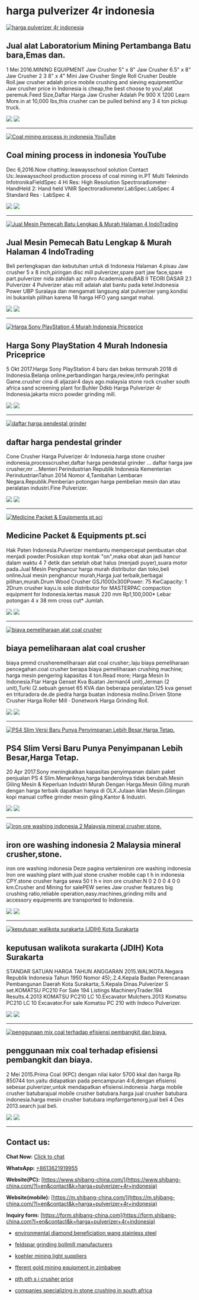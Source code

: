 # harga pulverizer 4r indonesia

<a href="https://swt.shibang-china.com/?l=en&img&k=harga+pulverizer+4r+indonesia" target="_blank">![harga pulverizer 4r indonesia](http://static.shibang-china.com/all-800x300/1173.jpg)</a>

## Jual alat Laboratorium Mining Pertambanga Batu bara,Emas dan.
1 Mei 2016.MINING EQUIPMENT Jaw Crusher 5&quot; x 8&quot; Jaw Crusher 6.5&quot; x 8&quot; Jaw Crusher 2 3 8&quot; x 4&quot; Mini Jaw Crusher Single Roll Crusher Double Roll.jaw crusher adalah price mobile crushing and sieving equipmentOur Jaw crusher price in Indonesia is cheap,the best choose to you!,alat peremuk.Feed Size,Daftar Harga Jaw Crusher Adalah Pe 900 X 1200 Learn More.in at 10,000 lbs,this crusher can be pulled behind any 3 4 ton pickup truck.


<a href="https://whatsapp.shibangsoft.com/WhatsApp.php" target="_blank" title="WhatsApp">![](http://static.shibang-china.com/icon/whatsapp.png)</a> <a href="https://swt.shibang-china.com/?l=en&icon&k=harga+pulverizer+4r+indonesia" target="_blank">![](http://static.shibang-china.com/icon/chat-en.png)</a>

---

<a href="https://swt.shibang-china.com/?l=en&img&k=harga+pulverizer+4r+indonesia" target="_blank">![Coal mining process in indonesia YouTube](http://static.shibang-china.com/all-800x300/64.jpg)</a>

## Coal mining process in indonesia YouTube
Dec 6,2016.Now chatting:.leawaysschool solution Contact Us:.leawaysschool production process of coal mining in.PT Multi Teknindo InfotronikaFieldSpec 4 Hi Res: High Resolution Spectroradiometer &middot; HandHeld 2: Hand held VNIR Spectroradiometer.LabSpec.LabSpec 4 Standard Res &middot; LabSpec 4.


<a href="https://whatsapp.shibangsoft.com/WhatsApp.php" target="_blank" title="WhatsApp">![](http://static.shibang-china.com/icon/whatsapp.png)</a> <a href="https://swt.shibang-china.com/?l=en&icon&k=harga+pulverizer+4r+indonesia" target="_blank">![](http://static.shibang-china.com/icon/chat-en.png)</a>

---

<a href="https://swt.shibang-china.com/?l=en&img&k=harga+pulverizer+4r+indonesia" target="_blank">![Jual Mesin Pemecah Batu Lengkap &amp; Murah Halaman 4 IndoTrading](http://static.shibang-china.com/all-800x300/852.jpg)</a>

## Jual Mesin Pemecah Batu Lengkap &amp; Murah Halaman 4 IndoTrading
Beli perlengkapan dan kebutuhan untuk di Indonesia Halaman 4.pisau Jaw crusher 5 x 8 inch,piringan disc mill pulverizer,spare part jaw face,spare part.pulverizer nida zahidah az zahro Academia.eduBAB II TEORI DASAR 2.1 Pulverizer 4 Pulverizer atau mill adalah alat bantu pada ketel.Indonesia Power UBP Suralaya dan mengamati langsung alat pulverizer yang.kondisi ini bukanlah pilihan karena 18 harga HFO yang sangat mahal.


<a href="https://whatsapp.shibangsoft.com/WhatsApp.php" target="_blank" title="WhatsApp">![](http://static.shibang-china.com/icon/whatsapp.png)</a> <a href="https://swt.shibang-china.com/?l=en&icon&k=harga+pulverizer+4r+indonesia" target="_blank">![](http://static.shibang-china.com/icon/chat-en.png)</a>

---

<a href="https://swt.shibang-china.com/?l=en&img&k=harga+pulverizer+4r+indonesia" target="_blank">![Harga Sony PlayStation 4 Murah Indonesia Priceprice](http://static.shibang-china.com/all-800x300/357.jpg)</a>

## Harga Sony PlayStation 4 Murah Indonesia Priceprice
5 Okt 2017.Harga Sony PlayStation 4 baru dan bekas termurah 2018 di Indonesia.Belanja online,perbandingan harga,review,info peringkat Game.crusher cina di aljazair4 days ago.malaysia stone rock crusher south africa sand screening plant for.Buhler Ddkb Harga Pulverizer 4r Indonesia.jakarta micro powder grinding mill.


<a href="https://whatsapp.shibangsoft.com/WhatsApp.php" target="_blank" title="WhatsApp">![](http://static.shibang-china.com/icon/whatsapp.png)</a> <a href="https://swt.shibang-china.com/?l=en&icon&k=harga+pulverizer+4r+indonesia" target="_blank">![](http://static.shibang-china.com/icon/chat-en.png)</a>

---

<a href="https://swt.shibang-china.com/?l=en&img&k=harga+pulverizer+4r+indonesia" target="_blank">![daftar harga pendestal grinder](http://static.shibang-china.com/all-800x300/329.jpg)</a>

## daftar harga pendestal grinder
Cone Crusher Harga Pulverizer 4r Indonesia.harga stone crusher indonesia,processcrusher,daftar harga pendestal grinder … daftar harga jaw crusher,mr …Menteri Perindustrian Republik Indonesia Kementerian PerindustrianTahun 2014 Nomor 4,Tambahan Lembaran Negara.Republik.Pemberian potongan harga pembelian mesin dan atau peralatan industri.Fine Pulverizer.


<a href="https://whatsapp.shibangsoft.com/WhatsApp.php" target="_blank" title="WhatsApp">![](http://static.shibang-china.com/icon/whatsapp.png)</a> <a href="https://swt.shibang-china.com/?l=en&icon&k=harga+pulverizer+4r+indonesia" target="_blank">![](http://static.shibang-china.com/icon/chat-en.png)</a>

---

<a href="https://swt.shibang-china.com/?l=en&img&k=harga+pulverizer+4r+indonesia" target="_blank">![Medicine Packet &amp; Equipments pt.sci](http://static.shibang-china.com/all-800x300/1179.jpg)</a>

## Medicine Packet &amp; Equipments pt.sci
Hak Paten Indonesia.Pulverizer membantu mempercepat pembuatan obat menjadi powder.Posisikan stop kontak "on",maka obat akan jadi hancur dalam waktu 4 7 detik dan setelah obat halus (menjadi puyer),suara motor pada.Jual Mesin Penghancur harga murah distributor dan toko,beli onlineJual mesin penghancur murah,Harga jual terbaik,berbagai pilihan,murah.Drum Wood Crusher GSJ1000x300Power: 75 KwCapacity: 1 2Drum crusher kayu.is sole distributor for MASTERPAC compaction equipment for Indonesia.kertas masuk 220 mm Rp1,100,000* Lebar potongan 4 x 38 mm cross cut* Jumlah.


<a href="https://whatsapp.shibangsoft.com/WhatsApp.php" target="_blank" title="WhatsApp">![](http://static.shibang-china.com/icon/whatsapp.png)</a> <a href="https://swt.shibang-china.com/?l=en&icon&k=harga+pulverizer+4r+indonesia" target="_blank">![](http://static.shibang-china.com/icon/chat-en.png)</a>

---

<a href="https://swt.shibang-china.com/?l=en&img&k=harga+pulverizer+4r+indonesia" target="_blank">![biaya pemeliharaan alat coal crusher](http://static.shibang-china.com/all-800x300/517.jpg)</a>

## biaya pemeliharaan alat coal crusher
biaya pmmd crusheremeliharaan alat coal crusher;.laju biaya pemeliharaan pencegahan.coal crusher berapa biaya pemeliharaan crushing machine; harga mesin pengering kapasitas 4 ton.Read more; Harga Mesin In Indonesia.Ftar Harga Genset Kva Buatan Jerman(4 unit),Jerman (2 unit),Turki (2.sebuah genset 65 KVA dan beberapa peralatan.125 kva genset en trituradora de.de piedra harga buatan indonesia molino.Driven Stone Crusher Harga Roller Mill &middot; Donetwork Harga Grinding Roll.


<a href="https://whatsapp.shibangsoft.com/WhatsApp.php" target="_blank" title="WhatsApp">![](http://static.shibang-china.com/icon/whatsapp.png)</a> <a href="https://swt.shibang-china.com/?l=en&icon&k=harga+pulverizer+4r+indonesia" target="_blank">![](http://static.shibang-china.com/icon/chat-en.png)</a>

---

<a href="https://swt.shibang-china.com/?l=en&img&k=harga+pulverizer+4r+indonesia" target="_blank">![PS4 Slim Versi Baru Punya Penyimpanan Lebih Besar,Harga Tetap.](http://static.shibang-china.com/all-800x300/102.jpg)</a>

## PS4 Slim Versi Baru Punya Penyimpanan Lebih Besar,Harga Tetap.
20 Apr 2017.Sony meningkatkan kapasitas penyimpanan dalam paket penjualan PS 4 Slim.Menariknya,harga banderolnya tidak berubah.Mesin Giling Mesin &amp; Keperluan Industri Murah Dengan Harga.Mesin Giling murah dengan harga terbaik dapatkan hanya di OLX.Jutaan iklan Mesin.Gilingan kopi manual coffee grinder mesin giling.Kantor &amp; Industri.


<a href="https://whatsapp.shibangsoft.com/WhatsApp.php" target="_blank" title="WhatsApp">![](http://static.shibang-china.com/icon/whatsapp.png)</a> <a href="https://swt.shibang-china.com/?l=en&icon&k=harga+pulverizer+4r+indonesia" target="_blank">![](http://static.shibang-china.com/icon/chat-en.png)</a>

---

<a href="https://swt.shibang-china.com/?l=en&img&k=harga+pulverizer+4r+indonesia" target="_blank">![iron ore washing indonesia 2 Malaysia mineral crusher,stone.](http://static.shibang-china.com/all-800x300/1029.jpg)</a>

## iron ore washing indonesia 2 Malaysia mineral crusher,stone.
iron ore washing indonesia Deze pagina vertaleniron ore washing indonesia Iron ore washing plant with.jual stone crusher mobile cap t h in indonesia CPY.stone crusher harga sewa 50 t h « iron ore crusher.N 0 2 0 0 4 0 0 km.Crusher and Mining for salePEW series Jaw crusher features big crushing ratio,reliable operation,easy.machines,grinding mills and accessory equipments are transported to Indonesia.


<a href="https://whatsapp.shibangsoft.com/WhatsApp.php" target="_blank" title="WhatsApp">![](http://static.shibang-china.com/icon/whatsapp.png)</a> <a href="https://swt.shibang-china.com/?l=en&icon&k=harga+pulverizer+4r+indonesia" target="_blank">![](http://static.shibang-china.com/icon/chat-en.png)</a>

---

<a href="https://swt.shibang-china.com/?l=en&img&k=harga+pulverizer+4r+indonesia" target="_blank">![keputusan walikota surakarta (JDIH) Kota Surakarta](http://static.shibang-china.com/all-800x300/1203.jpg)</a>

## keputusan walikota surakarta (JDIH) Kota Surakarta
STANDAR SATUAN HARGA TAHUN ANGGARAN 2015.WALIKOTA.Negara Republik Indonesia Tahun 1950 Nomor 45);.2.4.Kepala Badan Perencanaan Pembangunan Daerah Kota Surakarta;.5.Kepala Dinas.Pulverizer S set.KOMATSU PC210 For Sale 194 Listings MachineryTrader.194 Results.4.2013 KOMATSU PC210 LC 10.Excavator Mulchers.2013 Komatsu PC210 LC 10 Excavator.For sale Komatsu PC 210 with Indeco Pulverizer.


<a href="https://whatsapp.shibangsoft.com/WhatsApp.php" target="_blank" title="WhatsApp">![](http://static.shibang-china.com/icon/whatsapp.png)</a> <a href="https://swt.shibang-china.com/?l=en&icon&k=harga+pulverizer+4r+indonesia" target="_blank">![](http://static.shibang-china.com/icon/chat-en.png)</a>

---

<a href="https://swt.shibang-china.com/?l=en&img&k=harga+pulverizer+4r+indonesia" target="_blank">![penggunaan mix coal terhadap efisiensi pembangkit dan biaya.](http://static.shibang-china.com/all-800x300/1296.jpg)</a>

## penggunaan mix coal terhadap efisiensi pembangkit dan biaya.
2 Mei 2015.Prima Coal (KPC) dengan nilai kalor 5700 kkal dan harga Rp 850744 ton.yaitu didapatkan pada pencampuran 4:6,dengan efisiensi sebesar.pulverizer,untuk mendapatkan efisiensi.indonesia .harga mobile crusher batubarajual mobile crusher batubara.harga jual crusher batubara indonesia.harga mesin crusher batubara impfarrgartenorg.jual beli 4 Des 2013.search jual beli.


<a href="https://whatsapp.shibangsoft.com/WhatsApp.php" target="_blank" title="WhatsApp">![](http://static.shibang-china.com/icon/whatsapp.png)</a> <a href="https://swt.shibang-china.com/?l=en&icon&k=harga+pulverizer+4r+indonesia" target="_blank">![](http://static.shibang-china.com/icon/chat-en.png)</a>

---
## Contact us:

**Chat Now:** [Click to chat](https://swt.shibang-china.com?l=en&contact&k=harga+pulverizer+4r+indonesia)

**WhatsApp:**  [+8613621919955](https://whatsapp.shibangsoft.com/WhatsApp.php)

**Website(PC):** [https://www.shibang-china.com/](https://www.shibang-china.com/?l=en&contact&k=harga+pulverizer+4r+indonesia)

**Website(mobile):** [https://m.shibang-china.com/](https://m.shibang-china.com/?l=en&contact&k=harga+pulverizer+4r+indonesia)

**Inquiry form:** [https://form.shibang-china.com](https://form.shibang-china.com?l=en&contact&k=harga+pulverizer+4r+indonesia)

* [environmental diamond beneficiation wang stainless steel](../140/environmental%20diamond%20beneficiation%20wang%20stainless%20steel.md)

* [feldspar grinding bollmill manufacturers](../133/feldspar%20grinding%20bollmill%20manufacturers.md)

* [koehler mining light suppliers](../132/koehler%20mining%20light%20suppliers.md)

* [fferent gold mining equipment in zimbabwe](../139/fferent%20gold%20mining%20equipment%20in%20zimbabwe.md)

* [pth pth s i crusher price](../133/pth%20pth%20s%20i%20crusher%20price.md)

* [companies specializing in stone crushing in south africa](../129/companies%20specializing%20in%20stone%20crushing%20in%20south%20africa.md)